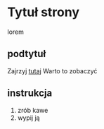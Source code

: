 # Tytuł strony 
lorem 

## podtytuł 

Zajrzyj [tutaj](http://websamuraj.pl)
Warto to zobaczyć 
## instrukcja 
1. zrób kawe 
2. wypij ją 

